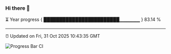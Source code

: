 ### Hi there 👋

⏳ Year progress { ████████████████████████▁▁▁▁▁▁ } 83.14 %

---

⏰ Updated on Fri, 31 Oct 2025 10:43:35 GMT

![Progress Bar CI](https://github.com/IshwaranRudhara/GIT-ACTION/workflows/Progress%20Bar%20CI/badge.svg)
